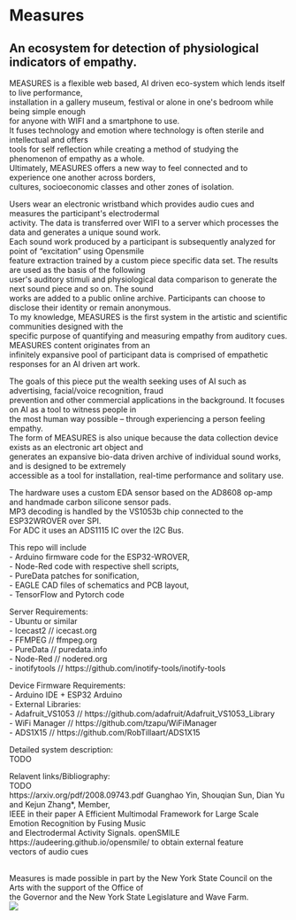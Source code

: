
# Measures
## An ecosystem for detection of physiological indicators of empathy.
<p>MEASURES is a flexible web based, AI driven eco-system which lends itself to live performance, 
<br>installation in a gallery museum, festival or alone in one's bedroom while being simple enough 
<br>for anyone with WIFI and a smartphone to use.
<br>It fuses technology and emotion where technology is often sterile and intellectual and offers 
<br>tools for self reflection while creating a method of studying the phenomenon of empathy as a whole. 
<br>Ultimately, MEASURES offers a new way to feel connected and to experience one another across borders, 
<br>cultures, socioeconomic classes and other zones of isolation.

<p>Users wear an electronic wristband which provides audio cues and measures the participant's electrodermal
<br>activity. The data is transferred over WIFI to a server which processes the data and generates a unique sound work.
<br>Each sound work produced by a participant is subsequently analyzed for point of “excitation” using Opensmile 
<br>feature extraction trained by a custom piece specific data set. The results are used as the basis of the following 
<br>user's auditory stimuli and physiological data comparison to generate the next sound piece and so on. The sound 
<br>works are added to a public online archive. Participants can choose to disclose their identity or remain anonymous.
<br>To my knowledge, MEASURES is the first system in the artistic and scientific communities designed with the 
<br>specific purpose of quantifying and measuring empathy from auditory cues. MEASURES content originates from an 
<br>infinitely expansive pool of participant data is comprised of empathetic responses for an AI driven art work.

<p>The goals of this piece put the wealth seeking uses of AI such as advertising, facial/voice recognition, fraud 
<br>prevention and other commercial applications in the background. It focuses on AI as a tool to witness people in 
<br>the most human way possible – through experiencing a person feeling empathy.
<br>The form of MEASURES is also unique because the data collection device exists as an electronic art object and 
<br>generates an expansive bio-data driven archive of individual sound works, and is designed to be extremely 
<br>accessible as a tool for installation, real-time performance and solitary use.

<p>The hardware uses a custom EDA sensor based on the AD8608 op-amp and handmade carbon silicone sensor pads.
<br>MP3 decoding is handled by the VS1053b chip connected to the ESP32WROVER over SPI.
<br>For ADC it uses an ADS1115 IC over the I2C Bus. 
 
<p>This repo will include 
<br>- Arduino firmware code for the ESP32-WROVER,
<br>- Node-Red code with respective shell scripts, 
<br>- PureData patches for sonification, 
<br>- EAGLE CAD files of schematics and PCB layout,
<br>- TensorFlow and Pytorch code

<p>Server Requirements:
<br>- Ubuntu or similar
<br>- Icecast2 // icecast.org
<br>- FFMPEG // ffmpeg.org
<br>- PureData // puredata.info
<br>- Node-Red // nodered.org
<br>- inotifytools // https://github.com/inotify-tools/inotify-tools

<p>Device Firmware Requirements:
<br>- Arduino IDE + ESP32 Arduino
<br>- External Libraries:
<br>- Adafruit_VS1053 // https://github.com/adafruit/Adafruit_VS1053_Library
<br>- WiFi Manager // https://github.com/tzapu/WiFiManager
<br>- ADS1X15 // https://github.com/RobTillaart/ADS1X15

<p>Detailed system description:
<br>TODO


<p>Relavent links/Bibliography:
<br>TODO
<br>https://arxiv.org/pdf/2008.09743.pdf Guanghao Yin, Shouqian Sun, Dian Yu and Kejun Zhang*, Member, 
<br>IEEE in their paper A Efficient Multimodal Framework for Large Scale Emotion Recognition by Fusing Music 
<br>and Electrodermal Activity Signals. openSMILE https://audeering.github.io/opensmile/ to obtain external feature 
<br>vectors of audio cues

 <br>Measures is made possible in part by the New York State Council on the Arts with the support of the Office of 
 <br>the Governor and the New York State Legislature and Wave Farm.
<br><img src ="https://images.squarespace-cdn.com/content/v1/5446b835e4b03fe08f25a5ea/cafac78b-01fe-4b1a-acda-f424f0637067/NYSCA-Logo-White.jpg?format=500w">

